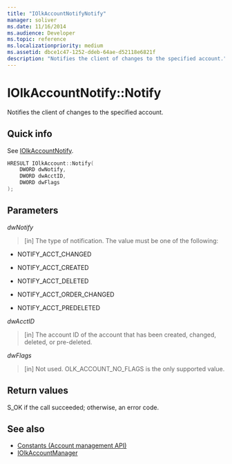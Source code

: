```yaml
---
title: "IOlkAccountNotifyNotify"
manager: soliver
ms.date: 11/16/2014
ms.audience: Developer
ms.topic: reference
ms.localizationpriority: medium
ms.assetid: dbce1c47-1252-ddeb-64ae-d52118e6821f
description: "Notifies the client of changes to the specified account."
---
```


# IOlkAccountNotify::Notify

Notifies the client of changes to the specified account.
  
## Quick info

See [IOlkAccountNotify](iolkaccountnotify.md).
  
```cpp
HRESULT IOlkAccount::Notify(  
    DWORD dwNotify, 
    DWORD dwAcctID, 
    DWORD dwFlags 
);

```

## Parameters

_dwNotify_
  
> [in] The type of notification. The value must be one of the following:
    
   - NOTIFY_ACCT_CHANGED 
    
   - NOTIFY_ACCT_CREATED 
    
   - NOTIFY_ACCT_DELETED
    
   - NOTIFY_ACCT_ORDER_CHANGED 
    
   - NOTIFY_ACCT_PREDELETED 
    
 _dwAcctID_
  
> [in] The account ID of the account that has been created, changed, deleted, or pre-deleted.
    
 _dwFlags_
  
> [in] Not used. OLK_ACCOUNT_NO_FLAGS is the only supported value. 
    
## Return values

S_OK if the call succeeded; otherwise, an error code.
  
## See also

- [Constants (Account management API)](constants-account-management-api.md)  
- [IOlkAccountManager](iolkaccountmanager.md)

